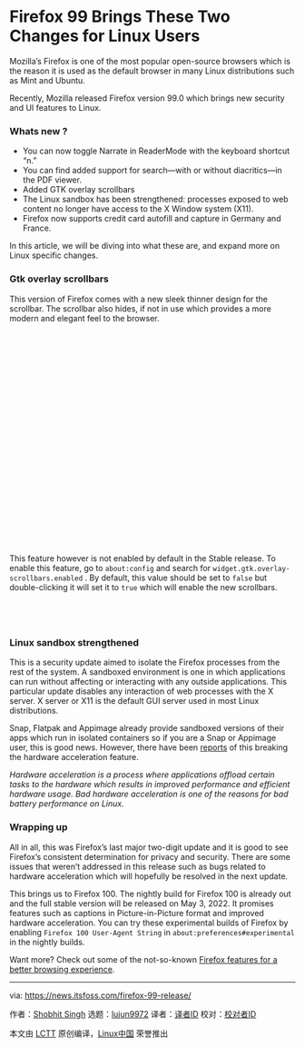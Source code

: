 [#]: subject: "Firefox 99 Brings These Two Changes for Linux Users"
[#]: via: "https://news.itsfoss.com/firefox-99-release/"
[#]: author: "Shobhit Singh https://news.itsfoss.com/author/shobhit/"
[#]: collector: "lujun9972"
[#]: translator: " "
[#]: reviewer: " "
[#]: publisher: " "
[#]: url: " "

Firefox 99 Brings These Two Changes for Linux Users
======

Mozilla’s Firefox is one of the most popular open-source browsers which is the reason it is used as the default browser in many Linux distributions such as Mint and Ubuntu.

Recently, Mozilla released Firefox version 99.0 which brings new security and UI features to Linux.

### Whats new ?

  * You can now toggle Narrate in ReaderMode with the keyboard shortcut “n.”
  * You can find added support for search—with or without diacritics—in the PDF viewer.
  * Added GTK overlay scrollbars
  * The Linux sandbox has been strengthened: processes exposed to web content no longer have access to the X Window system (X11).
  * Firefox now supports credit card autofill and capture in Germany and France.



In this article, we will be diving into what these are, and expand more on Linux specific changes.

### Gtk overlay scrollbars

This version of Firefox comes with a new sleek thinner design for the scrollbar. The scrollbar also hides, if not in use which provides a more modern and elegant feel to the browser.

![][1]

This feature however is not enabled by default in the Stable release. To enable this feature, go to `about:config` and search for `widget.gtk.overlay-scrollbars.enabled` . By default, this value should be set to `false` but double-clicking it will set it to `true` which will enable the new scrollbars.

![][2]

### Linux sandbox strengthened

This is a security update aimed to isolate the Firefox processes from the rest of the system. A sandboxed environment is one in which applications can run without affecting or interacting with any outside applications. This particular update disables any interaction of web processes with the X server. X server or X11 is the default GUI server used in most Linux distributions.

Snap, Flatpak and Appimage already provide sandboxed versions of their apps which run in isolated containers so if you are a Snap or Appimage user, this is good news. However, there have been [reports][3] of this breaking the hardware acceleration feature.

_Hardware acceleration is a process where applications offload certain tasks to the hardware which results in improved performance and efficient hardware usage. Bad hardware acceleration is one of the reasons for bad battery performance on Linux._

### Wrapping up

All in all, this was Firefox’s last major two-digit update and it is good to see Firefox’s consistent determination for privacy and security. There are some issues that weren’t addressed in this release such as bugs related to hardware acceleration which will hopefully be resolved in the next update.

This brings us to Firefox 100. The nightly build for Firefox 100 is already out and the full stable version will be released on May 3, 2022. It promises features such as captions in Picture-in-Picture format and improved hardware acceleration. You can try these experimental builds of Firefox by enabling `Firefox 100 User-Agent String` in `about:preferences#experimental` in the nightly builds.

Want more? Check out some of the not-so-known [Firefox features for a better browsing experience][4].

--------------------------------------------------------------------------------

via: https://news.itsfoss.com/firefox-99-release/

作者：[Shobhit Singh][a]
选题：[lujun9972][b]
译者：[译者ID](https://github.com/译者ID)
校对：[校对者ID](https://github.com/校对者ID)

本文由 [LCTT](https://github.com/LCTT/TranslateProject) 原创编译，[Linux中国](https://linux.cn/) 荣誉推出

[a]: https://news.itsfoss.com/author/shobhit/
[b]: https://github.com/lujun9972
[1]: data:image/svg+xml;base64,PHN2ZyBoZWlnaHQ9IjgxMCIgd2lkdGg9IjEwODAiIHhtbG5zPSJodHRwOi8vd3d3LnczLm9yZy8yMDAwL3N2ZyIgdmVyc2lvbj0iMS4xIi8+
[2]: data:image/svg+xml;base64,PHN2ZyBoZWlnaHQ9IjU3IiB3aWR0aD0iNjc0IiB4bWxucz0iaHR0cDovL3d3dy53My5vcmcvMjAwMC9zdmciIHZlcnNpb249IjEuMSIvPg==
[3]: https://bbs.archlinux.org/viewtopic.php?id=275415
[4]: https://itsfoss.com/firefox-useful-features/
